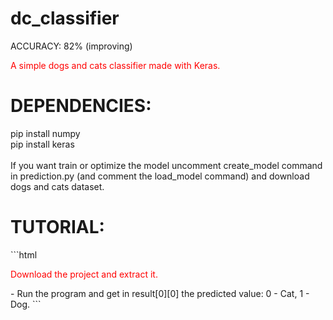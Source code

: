 # dc_classifier
ACCURACY: 82% (improving)<br>
<p style="color:red">A simple dogs and cats classifier made with Keras.</p>

<h1>DEPENDENCIES:</h1>
pip install numpy<br>
pip install keras<br>
<br>
If you want train or optimize the model uncomment create_model command in prediction.py (and comment the load_model command) and download dogs and cats dataset.


<h1>TUTORIAL:</h1>
```html
<p style="color:red"> Download the project and extract it.<br></p
- Edit predictions.py adding in path variable the image path (containing dog(s) or cat(s))<br>
- Run the program and get in result[0][0] the predicted value: 0 - Cat, 1 - Dog.
```
